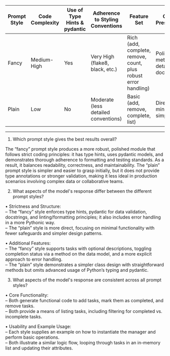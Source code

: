 | Prompt Style | Code Complexity | Use of Type Hints & pydantic | Adherence to Styling Conventions | Feature Set | Overall Presentation |
|--------------|----------------|------------------------------|-----------------------------------|------------|----------------------|
| Fancy        | Medium-High    | Yes                          | Very High (flake8, black, etc.)   | Rich (add, complete, remove, count, plus robust error handling) | Polished, methodical, detailed docstrings |
| Plain        | Low            | No                           | Moderate (less detailed conventions) | Basic (add, remove, complete, list) | Direct, minimalistic, simpler style |

---

1) Which prompt style gives the best results overall?

The “fancy” prompt style produces a more robust, polished module that follows strict coding principles: it has type hints, uses pydantic models, and demonstrates thorough adherence to formatting and testing standards. As a result, it balances readability, correctness, and maintainability. The “plain” prompt style is simpler and easier to grasp initially, but it does not provide type annotations or stronger validation, making it less ideal in production scenarios involving complex data or collaborative teams.

2) What aspects of the model's response differ between the different prompt styles?

• Strictness and Structure:  
  – The “fancy” style enforces type hints, pydantic for data validation, docstrings, and linting/formatting principles; it also includes error handling in a more Pythonic way.  
  – The “plain” style is more direct, focusing on minimal functionality with fewer safeguards and simpler design patterns.  

• Additional Features:  
  – The “fancy” style supports tasks with optional descriptions, toggling completion status via a method on the data model, and a more explicit approach to error handling.  
  – The “plain” style demonstrates a simpler class design with straightforward methods but omits advanced usage of Python’s typing and pydantic.  

3) What aspects of the model's response are consistent across all prompt styles?

• Core Functionality:  
  – Both generate functional code to add tasks, mark them as completed, and remove tasks.  
  – Both provide a means of listing tasks, including filtering for completed vs. incomplete tasks.  

• Usability and Example Usage:  
  – Each style supplies an example on how to instantiate the manager and perform basic operations.  
  – Both illustrate a similar logic flow, looping through tasks in an in-memory list and updating their attributes.